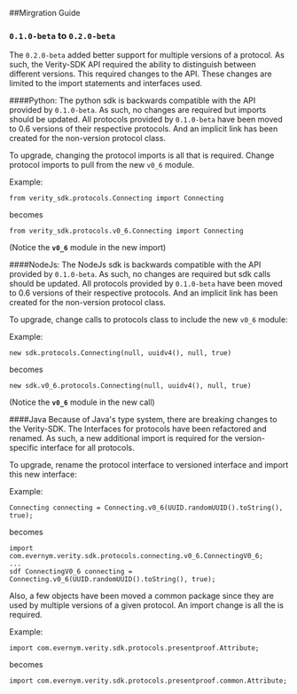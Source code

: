 ##Mirgration Guide 

### `0.1.0-beta` to `0.2.0-beta`
The `0.2.0-beta` added better support for multiple versions of a protocol. As such, the Verity-SDK API required the ability to distinguish between different versions. This required changes to the API. These changes are limited to the import statements and interfaces used.
  
####Python:
The python sdk is backwards compatible with the API provided by `0.1.0-beta`. As such, no changes are required but imports should be updated. All protocols provided by `0.1.0-beta` have been moved to 0.6 versions of their respective protocols. And an implicit link has been created for the non-version protocol class.   
 
 To upgrade, changing the protocol imports is all that is required. Change protocol imports to pull from the new `v0_6` module. 
 
 Example:
 
 `from verity_sdk.protocols.Connecting import Connecting`
 
 becomes
 
 `from verity_sdk.protocols.v0_6.Connecting import Connecting`
 
 (Notice the **`v0_6`** module in the new import)
 
 ####NodeJs:
 The NodeJs sdk is backwards compatible with the API provided by `0.1.0-beta`. As such, no changes are required but sdk calls should be updated. All protocols provided by `0.1.0-beta` have been moved to 0.6 versions of their respective protocols. And an implicit link has been created for the non-version protocol class.   
  
  To upgrade, change calls to protocols class to include the new `v0_6` module:
  
  Example:
  
  `new sdk.protocols.Connecting(null, uuidv4(), null, true)`
  
  becomes
  
  `new sdk.v0_6.protocols.Connecting(null, uuidv4(), null, true)`
  
  (Notice the **`v0_6`** module in the new call)
  
####Java
Because of Java's type system, there are breaking changes to the Verity-SDK. The Interfaces for protocols have been refactored and renamed. As such, a new additional import is required for the version-specific interface for all protocols.

To upgrade, rename the protocol interface to versioned interface and import this new interface:

Example:
  
  ```
  Connecting connecting = Connecting.v0_6(UUID.randomUUID().toString(), true);
  ```
  
  becomes
  
  ```
import com.evernym.verity.sdk.protocols.connecting.v0_6.ConnectingV0_6; 
...
sdf ConnectingV0_6 connecting = Connecting.v0_6(UUID.randomUUID().toString(), true);
  ```

Also, a few objects have been moved a common package since they are used by multiple versions of a given protocol. An import change is all the is required.

Example:

`import com.evernym.verity.sdk.protocols.presentproof.Attribute;`

becomes

`import com.evernym.verity.sdk.protocols.presentproof.common.Attribute;`
